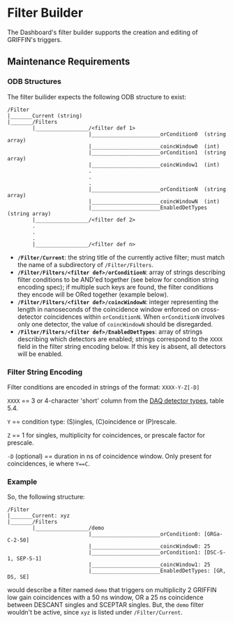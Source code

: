 Filter Builder
==============

The Dashboard's filter builder supports the creation and editing of GRIFFIN's triggers.

## Maintenance Requirements

### ODB Structures

The filter builider expects the following ODB structure to exist:

```
/Filter
|_______Current (string)
|_______/Filters
        |_________________/<filter def 1>
                          |______________________orCondition0  (string array)
                          |______________________coincWindow0  (int)
                          |______________________orCondition1  (string array)
                          |______________________coincWindow1  (int)
                          .
                          .
                          .
                          |______________________orConditionN  (string array)
                          |______________________coincWindowN  (int)
                          |______________________EnabledDetTypes (string array)
        |_________________/<filter def 2>
        .
        .
        .
        |_________________/<filter def n>
```

 - **`/Filter/Current`**: the string title of the currently active filter; must match the name of a subdirectory of `/Filter/Filters`.
 - **`/Filter/Filters/<filter def>/orConditionN`**: array of strings describing filter conditions to be AND'ed together (see below for condition string encoding spec); if multiple such keys are found, the filter conditions they encode will be ORed together (example below).
 - **`/Filter/Filters/<filter def>/coincWindowN`**: integer representing the length in nanoseconds of the coincidence window enforced on cross-detector coincidences within `orConditionN`.  When `orConditionN` involves only one detector, the value of `coincWindowN` should be disregarded.
 - **`/Filter/Filters/<filter def>/EnabledDetTypes`**: array of strings describing which detectors are enabled; strings correspond to the `XXXX` field in the filter string encoding below. If this key is absent, all detectors will be enabled.

 ### Filter String Encoding

Filter conditions are encoded in strings of the format: `XXXX-Y-Z[-D]`

`XXXX` == 3 or 4-character 'short' column from the [DAQ detector types](https://rawgit.com/wiki/GriffinCollaboration/GRSISort/technical-docs/GRIFFIN_Event_Format.pdf), table 5.4.

`Y` == condition type: (S)ingles, (C)oincidence or (P)rescale.

`Z` == 1 for singles, multiplicity for coincidences, or prescale factor for prescale.

`-D` (optional) == duration in ns of coincidence window.  Only present for coincidences, ie where `Y==C`.

### Example

So, the following structure:

```
/Filter
|_______Current: xyz
|_______/Filters
        |_________________/demo
                          |______________________orCondition0: [GRGa-C-2-50] 
                          |______________________coincWindow0: 25
                          |______________________orCondition1: [DSC-S-1, SEP-S-1]
                          |______________________coincWindow1: 25
                          |______________________EnabledDetTypes: [GR, DS, SE]
```

would describe a filter named `demo` that triggers on multiplicity 2 GRIFFIN low gain coincidences with a 50 ns window, OR a 25 ns coincidence between DESCANT singles and SCEPTAR singles. But, the `demo` filter wouldn't be active, since `xyz` is listed under `/Filter/Current`.
